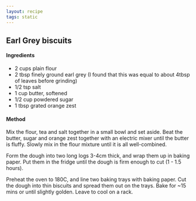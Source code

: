 ```yaml
---
layout: recipe
tags: static
---
```


## Earl Grey biscuits

#### Ingredients

* 2 cups plain flour
* 2 tbsp finely ground earl grey (I found that this was equal to about 4tbsp of leaves before grinding)
* 1/2 tsp salt
* 1 cup butter, softened
* 1/2 cup powdered sugar
* 1 tbsp grated orange zest

#### Method

Mix the flour, tea and salt together in a small bowl and set aside.
Beat the butter, sugar and orange zest together with an electric mixer
until the butter is fluffy. Slowly mix in the flour mixture until it
is all well-combined.

Form the dough into two long logs 3-4cm thick, and wrap them up in
baking paper. Put them in the fridge until the dough is firm enough
to cut (1 - 1.5 hours).

Preheat the oven to 180C, and line two baking trays with baking paper.
Cut the dough into thin biscuits and spread them out on the trays.
Bake for ~15 mins or until slightly golden. Leave to cool on a rack.
